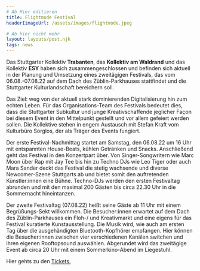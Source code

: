 ```yaml
---
# Ab Hier editieren
title: Flightmode Festival
headerIimageUrl: /assets/images/flightmode.jpeg

# Ab hier nicht mehr
layout: layouts/post.njk
tags: news
---
```




Das Stuttgarter Kollektiv **Trabanten**, das **Kollektiv am Waldrand** und das Kollektiv **ESY** haben sich zusammengeschlossen und befinden sich aktuell in der Planung und
Umsetzung eines zweitägigen Festivals, das vom 06.08.-07.08.22 auf dem Dach des
Züblin-Parkhauses stattfindet und die Stuttgarter Kulturlandschaft bereichern soll.

 Das Ziel: weg von der aktuell stark dominierenden Digitalisierung hin zum echten Leben. Für das Organisations-Team des Festivals bedeutet dies, dass die Stuttgarter Subkultur und junge Kreativschaffende jeglicher Façon bei diesem Event in den Mittelpunkt gestellt und vor allem gefeiert werden sollen. Die Kollektive stehen in engem Austausch mit Stefan Kraft vom Kulturbüro Sorglos, der als Träger des Events fungiert. 


Der erste Festival-Nachmittag startet am Samstag, den 06.08.22 um 16 Uhr mit
entspannten House-Beats, kühlen Getränken und Snacks. Anschließend geht das Festival in den Konzertpart über. Von Singer-Songwritern wie Marc Moon über Rap mit Jay Tee bis hin zu Techno DJs wie Leo Tiger oder auch Mara Sander deckt das Festival die stetig wachsende und diverse Newcomer-Szene Stuttgarts ab und bietet somit den auftretenden Künstler:innen eine Bühne. Techno-DJs werden den ersten Festivaltag abrunden und mit den maximal 200 Gästen bis circa 22.30 Uhr in die Sommernacht hineintanzen.

 Der zweite Festivaltag (07.08.22) heißt seine Gäste ab 11 Uhr mit einem Begrüßungs-Sekt willkommen. Die Besucher:innen erwartet auf dem Dach des Züblin-Parkhauses ein Floh-/ und Kreativmarkt und eine eigens für das Festival kuratierte Kunstausstellung. Die Musik wird, wie auch am ersten Tag über die ausgehändigten Bluetooth-Kopfhörer empfangen. Hier können die Besucher:innen zwischen vier verschiedenen Kanälen switchen und ihren eigenen Rooftopsound auswählen. Abgerundet wird das zweitägige Event ab circa 20 Uhr mit einem Sommerkino-Abend im Liegestuhl.

Hier gehts zu den  [Tickets.](https://kulturbuero-sorglos.tickettoaster.de/produkte/49111-tickets-flightmode-festival-kulturdeck-stuttgart-auf-dem-parkhaus-zueblin-sonnendeck-stuttgart-am-06-08-2022)